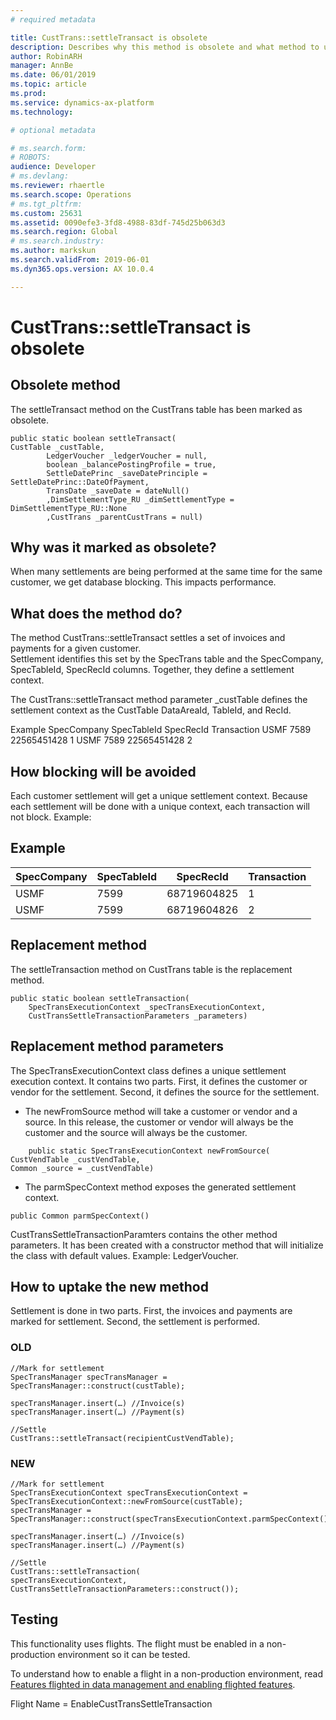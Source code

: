 ```yaml
---
# required metadata

title: CustTrans::settleTransact is obsolete
description: Describes why this method is obsolete and what method to use for development going forward.
author: RobinARH
manager: AnnBe
ms.date: 06/01/2019
ms.topic: article
ms.prod: 
ms.service: dynamics-ax-platform
ms.technology: 

# optional metadata

# ms.search.form: 
# ROBOTS: 
audience: Developer
# ms.devlang: 
ms.reviewer: rhaertle
ms.search.scope: Operations
# ms.tgt_pltfrm: 
ms.custom: 25631
ms.assetid: 0090efe3-3fd8-4988-83df-745d25b063d3
ms.search.region: Global
# ms.search.industry: 
ms.author: markskun
ms.search.validFrom: 2019-06-01
ms.dyn365.ops.version: AX 10.0.4

---
```


# CustTrans::settleTransact is obsolete

## Obsolete method
The settleTransact method on the CustTrans table has been marked as obsolete.

``` X++
public static boolean settleTransact(
CustTable _custTable,
        LedgerVoucher _ledgerVoucher = null,
        boolean _balancePostingProfile = true,
        SettleDatePrinc _saveDatePrinciple = SettleDatePrinc::DateOfPayment,
        TransDate _saveDate = dateNull()
        ,DimSettlementType_RU _dimSettlementType = DimSettlementType_RU::None
        ,CustTrans _parentCustTrans = null)
```

## Why was it marked as obsolete?
When many settlements are being performed at the same time for the same customer, we get database blocking.  This impacts performance.

## What does the method do?
The method CustTrans::settleTransact settles a set of invoices and payments for a given customer.  
Settlement identifies this set by the SpecTrans table and the SpecCompany, SpecTableId, SpecRecId columns.  Together, they define a settlement context.  

The CustTrans::settleTransact method parameter _custTable defines the settlement context as the CustTable DataAreaId, TableId, and RecId.  

Example
SpecCompany			SpecTableId		SpecRecId		Transaction
USMF				7589			22565451428		1
USMF				7589			22565451428		2

## How blocking will be avoided
Each customer settlement will get a unique settlement context.  Because each settlement will be done with a unique context, each transaction will not block.  Example:

## Example

| SpecCompany | SpecTableId | SpecRecId | Transaction |
|---|---|---|---|
|USMF | 7599 | 68719604825 | 1 |
|USMF | 7599 | 68719604826 | 2 |
			
## Replacement method
The settleTransaction method on CustTrans table is the replacement method.

```
public static boolean settleTransaction(
    SpecTransExecutionContext _specTransExecutionContext,
    CustTransSettleTransactionParameters _parameters)
```

## Replacement method parameters
The SpecTransExecutionContext class defines a unique settlement execution context.  It contains two parts.  First, it defines the customer or vendor for the settlement.  Second, it defines the source for the settlement. 

+ The newFromSource method will take a customer or vendor and a source.  In this release, the customer or vendor will always be the customer and the source will always be the customer. 

```
    public static SpecTransExecutionContext newFromSource(
CustVendTable _custVendTable, 
Common _source = _custVendTable)
```

+ The parmSpecContext method exposes the generated settlement context.

```
public Common parmSpecContext()
```

CustTransSettleTransactionParamters contains the other method parameters.  It has been created with a constructor method that will initialize the class with default values.  Example: LedgerVoucher.

## How to uptake the new method
Settlement is done in two parts.  First, the invoices and payments are marked for settlement.  Second, the settlement is performed.    

### OLD

```
//Mark for settlement
SpecTransManager specTransManager = SpecTransManager::construct(custTable);

specTransManager.insert(…) //Invoice(s)
specTransManager.insert(…) //Payment(s)

//Settle
CustTrans::settleTransact(recipientCustVendTable);
```

### NEW

```
//Mark for settlement
SpecTransExecutionContext specTransExecutionContext = SpecTransExecutionContext::newFromSource(custTable);
specTransManager = SpecTransManager::construct(specTransExecutionContext.parmSpecContext());

specTransManager.insert(…) //Invoice(s)
specTransManager.insert(…) //Payment(s)

//Settle
CustTrans::settleTransaction(
specTransExecutionContext, 
CustTransSettleTransactionParameters::construct());
```

## Testing
This functionality uses flights.  The flight must be enabled in a non-production environment so it can be tested.   

To understand how to enable a flight in a non-production environment, read [Features flighted in data management and enabling flighted features](../dev-itpro/data-entities/data-entities-data-packages.md#features-flighted-in-data-management-and-enabling-flighted-features).

Flight Name = EnableCustTransSettleTransaction


